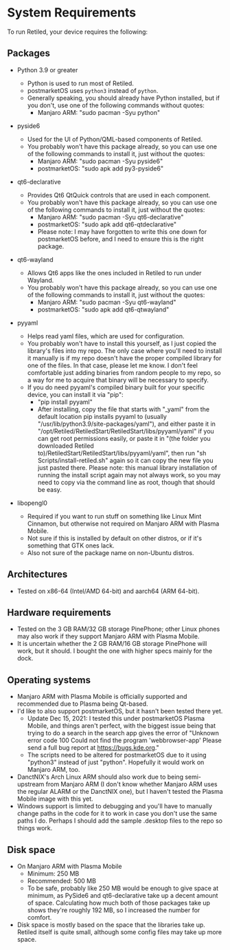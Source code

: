 # System Requirements

To run Retiled, your device requires the following:

## Packages
- Python 3.9 or greater
  - Python is used to run most of Retiled.
  - postmarketOS uses `python3` instead of `python`.
  - Generally speaking, you should already have Python installed, but if you don't, use one of the following commands without quotes:
    - Manjaro ARM: "sudo pacman -Syu python"
  
- pyside6
  - Used for the UI of Python/QML-based components of Retiled.
  - You probably won't have this package already, so you can use one of the following commands to install it, just without the quotes:
    - Manjaro ARM: "sudo pacman -Syu pyside6"
    - postmarketOS: "sudo apk add py3-pyside6"
  
- qt6-declarative
  - Provides Qt6 QtQuick controls that are used in each component.
  - You probably won't have this package already, so you can use one of the following commands to install it, just without the quotes:
    - Manjaro ARM: "sudo pacman -Syu qt6-declarative"
    - postmarketOS: "sudo apk add qt6-qtdeclarative"
    - Please note: I may have forgotten to write this one down for postmarketOS before, and I need to ensure this is the right package.
- qt6-wayland
  - Allows Qt6 apps like the ones included in Retiled to run under Wayland.
  - You probably won't have this package already, so you can use one of the following commands to install it, just without the quotes:
    - Manjaro ARM: "sudo pacman -Syu qt6-wayland"
    - postmarketOS: "sudo apk add qt6-qtwayland"
- pyyaml
  - Helps read yaml files, which are used for configuration.
  - You probably won't have to install this yourself, as I just copied the library's files into my repo. The only case where you'll need to install it manually is if my repo doesn't have the proper compiled library for one of the files. In that case, please let me know. I don't feel comfortable just adding binaries from random people to my repo, so a way for me to acquire that binary will be necessary to specify.
  - If you do need pyyaml's compiled binary built for your specific device, you can install it via "pip":
    - "pip install pyyaml"
    - After installing, copy the file that starts with "_yaml" from the default location pip installs pyyaml to (usually "/usr/lib/python3.9/site-packages/yaml"), and either paste it in "/opt/Retiled/RetiledStart/RetiledStart/libs/pyyaml/yaml" if you can get root permissions easily, or paste it in "(the folder you downloaded Retiled to)/RetiledStart/RetiledStart/libs/pyyaml/yaml", then run "sh Scripts/install-retiled.sh" again so it can copy the new file you just pasted there. Please note: this manual library installation of running the install script again may not always work, so you may need to copy via the command line as root, though that should be easy.

- libopengl0
  - Required if you want to run stuff on something like Linux Mint Cinnamon, but otherwise not required on Manjaro ARM with Plasma Mobile.
  - Not sure if this is installed by default on other distros, or if it's something that GTK ones lack.
  - Also not sure of the package name on non-Ubuntu distros.

## Architectures
- Tested on x86-64 (Intel/AMD 64-bit) and aarch64 (ARM 64-bit).

## Hardware requirements
- Tested on the 3 GB RAM/32 GB storage PinePhone; other Linux phones may also work if they support Manjaro ARM with Plasma Mobile.
- It is uncertain whether the 2 GB RAM/16 GB storage PinePhone will work, but it should. I bought the one with higher specs mainly for the dock.

## Operating systems
- Manjaro ARM with Plasma Mobile is officially supported and recommended due to Plasma being Qt-based.
- I'd like to also support postmarketOS, but it hasn't been tested there yet.
  - Update Dec 15, 2021: I tested this under postmarketOS Plasma Mobile, and things aren't perfect, with the biggest issue being that trying to do a search in the search app gives the error of "Unknown error code 100 Could not find the program 'webbrowser-app' Please send a full bug report at https://bugs.kde.org."
  - The scripts need to be altered for postmarketOS due to it using "python3" instead of just "python". Hopefully it would work on Manjaro ARM, too.
- DanctNIX's Arch Linux ARM should also work due to being semi-upstream from Manjaro ARM (I don't know whether Manjaro ARM uses the regular ALARM or the DanctNIX one), but I haven't tested the Plasma Mobile image with this yet.
- Windows support is limited to debugging and you'll have to manually change paths in the code for it to work in case you don't use the same paths I do. Perhaps I should add the sample .desktop files to the repo so things work.

## Disk space
- On Manjaro ARM with Plasma Mobile
  - Minimum: 250 MB
  - Recommended: 500 MB
  - To be safe, probably like 250 MB would be enough to give space at minimum, as PySide6 and qt6-declarative take up a decent amount of space. Calculating how much both of those packages take up shows they're roughly 192 MB, so I increased the number for comfort.
- Disk space is mostly based on the space that the libraries take up. Retiled itself is quite small, although some config files may take up more space.
